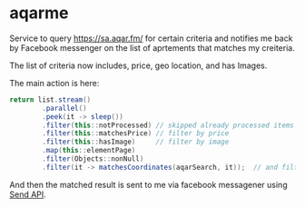 # aqarme

Service to query https://sa.aqar.fm/ for certain criteria and notifies me back by Facebook messenger on the list of aprtements 
that matches my creiteria.


The list of criteria now includes, price, geo location, and has Images.

The main action is here:

```java
return list.stream()
	    .parallel()
	    .peek(it -> sleep())
	    .filter(this::notProcessed) // skipped already processed items
	    .filter(this::matchesPrice) // filter by price
	    .filter(this::hasImage)     // filter by image
	    .map(this::elementPage)
	    .filter(Objects::nonNull)
	    .filter(it -> matchesCoordinates(aqarSearch, it));  // and filter by certain cooridnates

```

And then the matched result is sent to me via facebook messagener using [Send API](https://developers.facebook.com/docs/messenger-platform/send-api-reference).
